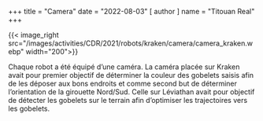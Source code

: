 +++
title = "Camera"
date = "2022-08-03"
[ author ]
  name = "Titouan Real"
+++

{{< image_right src="/images/activities/CDR/2021/robots/kraken/camera/camera_kraken.webp" width="200">}}

Chaque robot a été équipé d’une caméra.
La caméra placée sur Kraken avait pour premier objectif de déterminer la couleur des gobelets saisis afin de les déposer aux bons endroits et comme second but de déterminer l’orientation de la girouette Nord/Sud.
Celle sur Léviathan avait pour objectif de détecter les gobelets sur le terrain afin d’optimiser les trajectoires vers les gobelets.